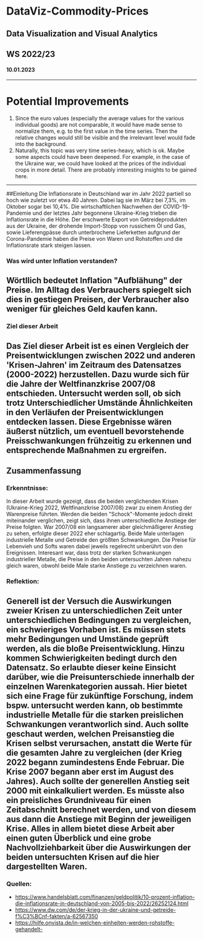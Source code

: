 # DataViz-Commodity-Prices
## Data Visualization and Visual Analytics
## WS 2022/23
#### 10.01.2023
---
# Potential Improvements
1) Since the euro values (especially the average values for the various individual goods) are not comparable, it would have made sense to normalize them, e.g. to the first value in the time series. Then the relative changes would still be visible and the irrelevant level would fade into the background. 
2) Naturally, this topic was very time series-heavy, which is ok. Maybe some aspects could have been deepened. For example, in the case of the Ukraine war, we could have looked at the prices of the individual crops in more detail. There are probably interesting insights to be gained here.
---
##Einleitung
Die Inflationsrate in Deutschland war im Jahr 2022 partiell so hoch wie zuletzt vor etwa 40 Jahren. Dabei lag sie im März bei 7,3%, im Oktober sogar bei 10,4%. Die wirtschaftlichen Nachwehen der COVID-19-Pandemie und der letztes Jahr begonnene Ukraine-Krieg trieben die Inflationsrate in die Höhe. Der erschwerte Export von Getreideprodukten aus der Ukraine, der drohende Import-Stopp von russichem Öl und Gas, sowie Lieferengpässe durch unterbrochene Lieferketten aufgrund der Corona-Pandemie haben die  Preise von Waren und Rohstoffen und die Inflationsrate stark steigen lassen. <br>
### Was wird unter Inflation verstanden?
Wörtllich bedeutet Inflation "Aufblähung" der Preise. Im Alltag des Verbrauchers spiegelt sich dies in gestiegen Preisen, der Verbraucher also weniger für gleiches Geld kaufen kann. 
---
### Ziel dieser Arbeit
Das Ziel dieser Arbeit ist es einen Vergleich der Preisentwicklungen zwischen 2022 und anderen 'Krisen-Jahren' im Zeitraum des Datensatzes (2000-2022) herzustellen. Dazu wurde sich für die Jahre der Weltfinanzkrise 2007/08 entschieden. Untersucht werden soll, ob sich trotz Unterschiedlicher Umstände Ähnlichkeiten in den Verläufen der Preisentwicklungen entdecken lassen. Diese Ergebnisse wären äußerst nützlich, um eventuell bevorstehende Preisschwankungen frühzeitig zu erkennen und entsprechende Maßnahmen zu ergreifen.
---
## Zusammenfassung
### Erkenntnisse:
In dieser Arbeit wurde gezeigt, dass die beiden verglichenden Krisen (Ukraine-Krieg 2022, Weltfinanzkrise 2007/08) zwar zu einem Anstieg der Warenpreise führten. Werden die beiden "Schock"-Momente jedoch direkt miteinander verglichen, zeigt sich, dass ihnen unterschiedliche Anstiege der Preise folgten. War 2007/08 ein langsamerer aber gleichmäßigerer Anstieg zu sehen, erfolgte dieser 2022 eher schlagartig. Beide Male unterlagen industrielle Metalle und Getreide den größten Schwankungen. Die Preise für Lebenvieh und Softs waren dabei jeweils regelrecht unberührt von den Ereignissen. Interesant war, dass trotz der starken Schwankungen industrieller Metalle, die Preise in den beiden untersuchten Jahren nahezu gleich waren, obwohl beide Male starke Anstiege zu verzeichnen waren.

### Reflektion:
Generell ist der Versuch die Auswirkungen zweier Krisen zu unterschiedlichen Zeit unter unterschiedlichen Bedingungen zu vergleichen, ein schwieriges Vorhaben ist. Es müssen stets mehr Bedingungen und Umstände geprüft werden, als die bloße Preisentwicklung. Hinzu kommen Schwierigkeiten bedingt durch den Datensatz. So erlaubte dieser keine Einsicht darüber, wie die Preisunterschiede innerhalb der einzelnen Warenkategorien aussah. Hier bietet sich eine Frage für zukünftige Forschung, indem bspw. untersucht werden kann, ob bestimmte industrielle Metalle für die starken preislichen Schwankungen verantworlich sind. Auch sollte geschaut werden, welchen Preisanstieg die Krisen selbst verursachen, anstatt die Werte für die gesamten Jahre zu vergleichen (der Krieg 2022 begann zumindestens Ende Februar. Die Krise 2007 begann aber erst im August des Jahres). Auch sollte der generellen Anstieg seit 2000 mit einkalkuliert werden. Es müsste also ein preisliches Grundniveau für einen Zeitabschnitt berechnet werden, und von diesem aus dann die Anstiege mit Beginn der jeweiligen Krise. Alles in allem bietet diese Arbeit aber einen guten Überblick und eine grobe Nachvollziehbarkeit über die Auswirkungen der beiden untersuchten Krisen auf die hier dargestellten Waren.
---
### Quellen:
- https://www.handelsblatt.com/finanzen/geldpolitik/10-prozent-inflation-die-inflationsrate-in-deutschland-von-2005-bis-2022/26252124.html
- https://www.dw.com/de/der-krieg-in-der-ukraine-und-getreide-f%C3%BCnf-fakten/a-62567350
- https://hilfe.onvista.de/in-welchen-einheiten-werden-rohstoffe-gehandelt-
